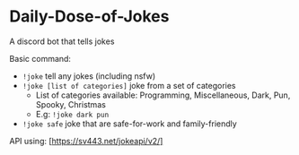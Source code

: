 # Daily-Dose-of-Jokes

A discord bot that tells jokes

Basic command:

- `!joke` tell any jokes (including nsfw)
- `!joke [list of categories]` joke from a set of categories
  - List of categories available: Programming, Miscellaneous, Dark, Pun, Spooky, Christmas
  - E.g: `!joke dark pun`
- `!joke safe` joke that are safe-for-work and family-friendly

API using: [https://sv443.net/jokeapi/v2/]
